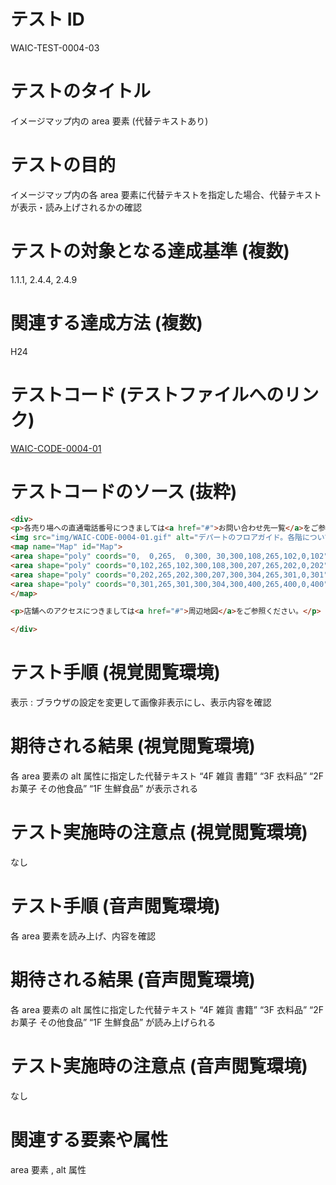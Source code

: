 # テスト ID

WAIC-TEST-0004-03

# テストのタイトル

イメージマップ内の area 要素 (代替テキストあり)

# テストの目的

イメージマップ内の各 area 要素に代替テキストを指定した場合、代替テキストが表示・読み上げされるかの確認

# テストの対象となる達成基準 (複数)

1.1.1, 2.4.4, 2.4.9

# 関連する達成方法 (複数)

H24

# テストコード (テストファイルへのリンク)

[WAIC-CODE-0004-01](https://waic.github.io/as_test/WAIC-CODE/WAIC-CODE-0004-01.html)

# テストコードのソース (抜粋)

```html
<div>
<p>各売り場への直通電話番号につきましては<a href="#">お問い合わせ先一覧</a>をご参照ください。</p>
<img src="img/WAIC-CODE-0004-01.gif" alt="デパートのフロアガイド。各階について詳しくお知りになりたい場合は各階をクリックしてください。" width="300" height="400" usemap="#Map">
<map name="Map" id="Map">
<area shape="poly" coords="0,  0,265,  0,300, 30,300,108,265,102,0,102" href="WAIC-CODE-0004-01-ref4.html" alt="4F雑貨 書籍">
<area shape="poly" coords="0,102,265,102,300,108,300,207,265,202,0,202" href="WAIC-CODE-0004-01-ref3.html" alt="3F衣料品">
<area shape="poly" coords="0,202,265,202,300,207,300,304,265,301,0,301" href="WAIC-CODE-0004-01-ref2.html" alt="2Fお菓子 その他食品">
<area shape="poly" coords="0,301,265,301,300,304,300,400,265,400,0,400" href="WAIC-CODE-0004-01-ref1.html" alt="1F生鮮食品">
</map>

<p>店舗へのアクセスにつきましては<a href="#">周辺地図</a>をご参照ください。</p>

</div>

```

# テスト手順 (視覚閲覧環境)

表示 : ブラウザの設定を変更して画像非表示にし、表示内容を確認

# 期待される結果 (視覚閲覧環境)

各 area 要素の alt 属性に指定した代替テキスト “4F 雑貨 書籍” “3F 衣料品” “2F お菓子 その他食品” “1F 生鮮食品” が表示される

# テスト実施時の注意点 (視覚閲覧環境)

なし

# テスト手順 (音声閲覧環境)

各 area 要素を読み上げ、内容を確認

# 期待される結果 (音声閲覧環境)

各 area 要素の alt 属性に指定した代替テキスト “4F 雑貨 書籍” “3F 衣料品” “2F お菓子 その他食品” “1F 生鮮食品” が読み上げられる

# テスト実施時の注意点 (音声閲覧環境)

なし

# 関連する要素や属性

area 要素 , alt 属性
